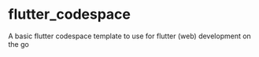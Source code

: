 # flutter_codespace
A basic flutter codespace template to use for flutter (web) development on the go
